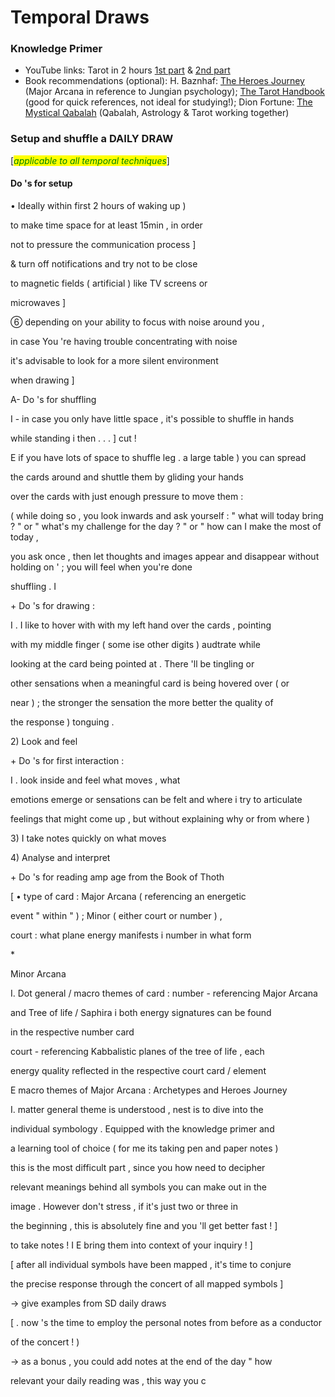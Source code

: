 # Temporal Draws

### Knowledge Primer

* YouTube links: Tarot in 2 hours [1st part](https://youtu.be/\_NDuHfxp0NQ) & [2nd part](https://youtu.be/OihL6kg-2mU)
* Book recommendations (optional): H. Baznhaf: [The Heroes Journey](https://www.goodreads.com/en/book/show/242532.Tarot\_and\_the\_Journey\_of\_the\_Hero) (Major Arcana in reference to Jungian psychology); [The Tarot Handbook](https://www.goodreads.com/book/show/867202.The\_Tarot\_Handbook?from\_search=true\&from\_srp=true\&qid=l8fGNyc7ge\&rank=2) (good for quick references, not ideal for studying!); Dion Fortune: [The Mystical Qabalah](https://www.goodreads.com/book/show/59627531-the-mystical-qabalah?from\_search=true\&from\_srp=true\&qid=Tn76yygb3w\&rank=12) (Qabalah, Astrology & Tarot working together)

### Setup and shuffle a DAILY DRAW

\[_<mark style="color:green;">applicable to all temporal techniques</mark>_]

#### Do 's for setup

• Ideally within first 2 hours of waking up )

to make time space for at least 15min , in order

not to pressure the communication process ]

& turn off notifications and try not to be close

to magnetic fields ( artificial ) like TV screens or

microwaves ]

⑥ depending on your ability to focus with noise around you ,

in case You 're having trouble concentrating with noise

it's advisable to look for a more silent environment

when drawing ]

A- Do 's for shuffling

I - in case you only have little space , it's possible to shuffle in hands

while standing i then . . . ] cut !

E if you have lots of space to shuffle leg . a large table ) you can spread

the cards around and shuttle them by gliding your hands

over the cards with just enough pressure to move them :

( while doing so , you look inwards and ask yourself : " what will today bring ? " or " what's my challenge for the day ? " or " how can I make the most of today ,

you ask once , then let thoughts and images appear and disappear without holding on ' ; you will feel when you're done

shuffling . I

\+ Do 's for drawing :

I . I like to hover with with my left hand over the cards , pointing

with my middle finger ( some ise other digits ) audtrate while

looking at the card being pointed at . There 'll be tingling or

other sensations when a meaningful card is being hovered over ( or

near ) ; the stronger the sensation the more better the quality of

the response ) tonguing .

2\) Look and feel

\+ Do 's for first interaction :

I . look inside and feel what moves , what

emotions emerge or sensations can be felt and where i try to articulate

feelings that might come up , but without explaining why or from where )

3\) I take notes quickly on what moves

4\) Analyse and interpret

\+ Do 's for reading amp age from the Book of Thoth

\[ • type of card : Major Arcana ( referencing an energetic

event " within " ) ; Minor ( either court or number ) ,

court : what plane energy manifests i number in what form

\*

Minor Arcana

I. Dot general / macro themes of card : number - referencing Major Arcana

and Tree of life / Saphira i both energy signatures can be found

in the respective number card

court - referencing Kabbalistic planes of the tree of life , each

energy quality reflected in the respective court card / element

E macro themes of Major Arcana : Archetypes and Heroes Journey

I. matter general theme is understood , nest is to dive into the

individual symbology . Equipped with the knowledge primer and

a learning tool of choice ( for me its taking pen and paper notes )

this is the most difficult part , since you how need to decipher

relevant meanings behind all symbols you can make out in the

image . However don't stress , if it's just two or three in

the beginning , this is absolutely fine and you 'll get better fast ! ]

to take notes ! I E bring them into context of your inquiry ! ]

\[ after all individual symbols have been mapped , it's time to conjure

the precise response through the concert of all mapped symbols ]

→ give examples from SD daily draws

\[ . now 's the time to employ the personal notes from before as a conductor

of the concert ! )

→ as a bonus , you could add notes at the end of the day " how

relevant your daily reading was , this way you c

